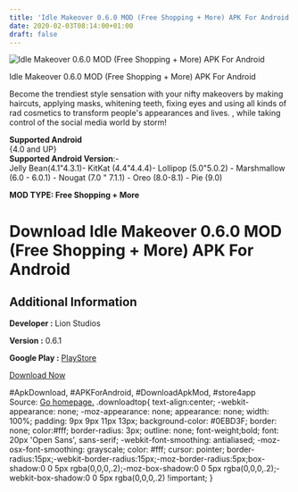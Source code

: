 ```yaml
---
title: 'Idle Makeover 0.6.0 MOD (Free Shopping + More) APK For Android'
date: 2020-02-03T08:14:00+01:00
draft: false
---
```


![Idle Makeover 0.6.0 MOD (Free Shopping + More) APK For Android](https://i1.wp.com/apkhome.net/wp-content/uploads/2020/02/Idle-Makeover-0.6.0-MOD-Free-Shopping-More.png "Idle Makeover 0.6.0 MOD (Free Shopping + More) APK For Android")

  

Idle Makeover 0.6.0 MOD (Free Shopping + More) APK For Android

Become the trendiest style sensation with your nifty makeovers by making haircuts, applying masks, whitening teeth, fixing eyes and using all kinds of rad cosmetics to transform people's appearances and lives. , while taking control of the social media world by storm!

**Supported Android**  
{4.0 and UP}  
**Supported Android Version**:-  
Jelly Bean(4.1"4.3.1)- KitKat (4.4"4.4.4)- Lollipop (5.0"5.0.2) - Marshmallow (6.0 - 6.0.1) - Nougat (7.0 " 7.1.1) - Oreo (8.0-8.1) - Pie (9.0)

**MOD TYPE: Free Shopping + More**

Download Idle Makeover 0.6.0 MOD (Free Shopping + More) APK For Android
=======================================================================

Additional Information
----------------------

**Developer :** Lion Studios

**Version :** 0.6.1

**Google Play :** [PlayStore](https://play.google.com/store/apps/details?id=com.mindstormstudios.idlemakeover)

  

[Download Now](https://store4app.co/post/idle-makeover-0-6-0-mod-free-shopping-more-apk-for-android_1580568349)

  
#ApkDownload, #APKForAndroid, #DownloadApkMod, #store4app  
Source: [Go homepage.](https://store4app.co/post/idle-makeover-0-6-0-mod-free-shopping-more-apk-for-android_1580568349) .downloadtop{ text-align:center; -webkit-appearance: none; -moz-appearance: none; appearance: none; width: 100%; padding: 9px 9px 11px 13px; background-color: #0EBD3F; border: none; color:#fff; border-radius: 3px; outline: none; font-weight;bold; font: 20px 'Open Sans', sans-serif; -webkit-font-smoothing: antialiased; -moz-osx-font-smoothing: grayscale; color: #fff; cursor: pointer; border-radius:15px;-webkit-border-radius:15px;-moz-border-radius:5px;box-shadow:0 0 5px rgba(0,0,0,.2);-moz-box-shadow:0 0 5px rgba(0,0,0,.2);-webkit-box-shadow:0 0 5px rgba(0,0,0,.2) !important; }